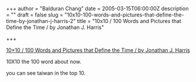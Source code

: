 +++
author = "Balduran Chang"
date = 2005-03-15T06:00:00Z
description = ""
draft = false
slug = "10x10-100-words-and-pictures-that-define-the-time-by-jonathan-j-harris-2"
title = "10x10 / 100 Words and Pictures that Define the Time / by Jonathan J. Harris"

+++


[10×10 / 100 Words and Pictures that Define the Time / by Jonathan J. Harris](http://www.tenbyten.org/)

10X10 the 100 word about now.  
  
you can see taiwan in the top 10.

